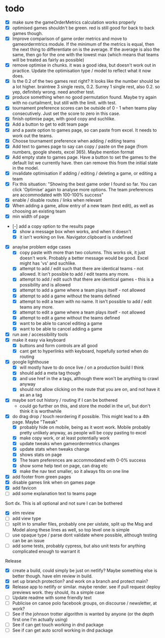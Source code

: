 # todo

- [x] make sure the gameOrderMetrics calculation works properly
- [x] optimised games shouldn't be green. red is still good for back to back games though.
- [x] Improve comparison of game order metrics and move to gameordermtrics module. If the minimum of the metrics is equal, then the next thing to differentiate on is the average. If the average is also the same, then go for the one with the lowest max (which means that teams will be treated as fairly as possible)
- [x] remove optimise in chunks. it was a good idea, but doesn't work out in practice. Update the optimisation type / model to reflect what it now does.
- [x] Is the 0.2 of the two games rest right? It looks like the number should be a lot higher. braintree 3 single rests, 0.2. Surrey 1 single rest, also 0.2. so yep, definitely wrong. need another test.
- [x] produce something when no good permutation found. Maybe try again with no curtailment, but still with the limit. with test.
- [x] tournament preference scores can be outside of 0 - 1 when teams play consecutively. Just set the score to zero in this case.
- [x] finish optimise page, with good copy and suchlike.
- [x] Add a button to get to edit team page
- [x] and a paste option to games page, so can paste from excel. It needs to work out the teams.
- [x] Choose tournament preference when adding / editing teams
- [x] Add text to games page to say can copy / paste on the page (from numbers, google sheets, excel 365). Maybe mention format
- [x] Add empty state to games page. Have a button to set the games to the default list we currently have. then can remove this from the initial state in the model.
- [x] invalidate optimisation if adding / editing / deleting a game, or editing a team
- [x] Fix this situation: "Showing the best game order I found so far. You can click 'Optimise' again to analyse more options. The team preferences are accommodated with 100-100% success"
- [x] enable / disable routes / links when relevant
- [x] When adding a game, allow entry of a new team (text edit), as well as choosing an existing team
- [x] min width of page
- [-] add a copy option to the results page
  - [x] show a message box when works, and when it doesn't
  - [x] it isn't working on live. Navigator.clipboard is undefined
- [x] anaylse problem edge cases
  - [x] copy paste with more than two columns. This works ok, it just doesn't work. Probably a better message would be good. Excel might has 'vs' and suchlike.
  - [x] attempt to add / edit such that there are identical teams - not allowed. It isn't possible to add / edit teams any more.
  - [x] attempt to add / edit such that there are identical games - this is a possibility and is allowed
  - [x] attempt to add a game where a team plays itself - not allowed
  - [x] attempt to add a game without the teams defined
  - [x] attempt to edit a team with no name. It isn't possible to add / edit teams any more.
  - [x] attempt to edit a game where a team plays itself - not allowed
  - [x] attempt to edit a game without the teams defined
  - [x] want to be able to cancel editing a game
  - [x] want to be able to cancel adding a game
- [x] run axe / accessibility tools
- [x] make it easy via keyboard
  - [x] buttons and form controls are all good
  - [x] cant get to hyperlinks with keyboard, hopefully sorted when do routing
- [x] google lighthouse
  - [x] will mostly have to do once live / on a production build I think
  - [x] should add a meta tag though
  - [x] and use href in the a tags, although there won't be anything to crawl anyway
  - [x] should not allow clicking on the route that you are on, and not have it as an a tag
- [x] maybe sort out history / routing if I can be bothered
  - could go further on this, and store the model in the url, but don't think it is worthwhile
- [x] do drag drop / touch reordering if possible. This might lead to a 4th page. Maybe "Tweak"
  - [x] probably hide on mobile, being as it wont work. Mobile probably pretty unlikely anyway, as people will be copy pasting to excel
  - [x] make copy work, or at least potentially work
  - [x] update tweaks when gameordermetrics changes
  - [x] update stats when tweaks change
  - [x] shows stats on page
  - [x] The team preferences are accommodated with 0-0% success
  - [x] show some help text on page, can drag etc
  - [x] make the nav text smaller, so it always fits on one line
- [x] add footer from green pages
- [x] disable games link when on games page
- [x] add favicon
- [ ] add some explanation text to teams page

Sort dx. This is all optional and not sure I can be bothered

- [x] elm review
- [ ] add view type
- [ ] split in to smaller files, probably one per uistate, split up the Msg and Model along these lines as well, so top level one is simple
- [ ] use opaque type / parse dont validate where possible, although testing can be an issue
- [ ] add some tests, probably cypress, but also unit tests for anything complicated enough to warrant it

Release

- [x] create a build, could simply be just on netlify? Maybe something else is better though. have elm review in build.
- [x] set up branch protection? and work on a branch and protect main?
- [x] Release app to netlify or similar. maybe render. see if pull request deploy previews work. they should, its a simple case
- [ ] Update readme with some friendly text
- [ ] Publicise on canoe polo facebook groups, on discourse / newsletter, at work?
- [ ] See if the johnson trotter algorithm is wanted by anyone (or the depth first one I'm actually using)
- [ ] See if can get touch working in dnd package
- [ ] See if can get auto scroll working in dnd package
